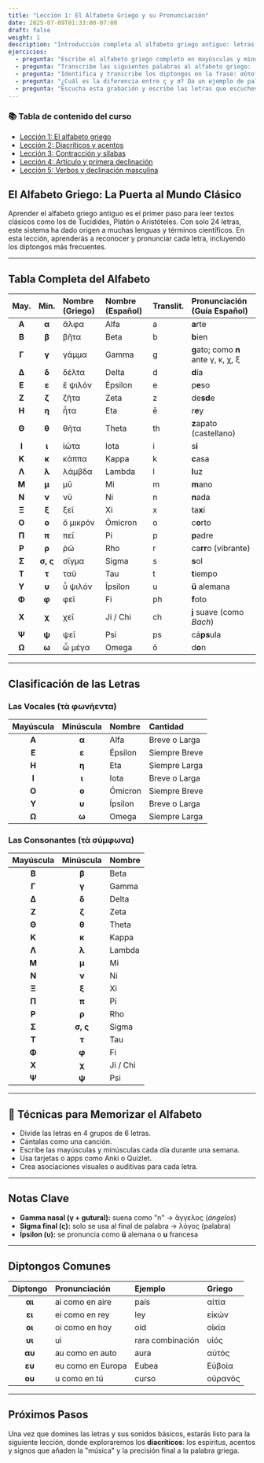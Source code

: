 ```yaml
---
title: "Lección 1: El Alfabeto Griego y su Pronunciación"
date: 2025-07-09T01:33:00-07:00
draft: false
weight: 1
description: "Introducción completa al alfabeto griego antiguo: letras, pronunciación, clasificación, diptongos y reglas clave. Fundamento esencial para leer griego ático con soltura."
ejercicios:
  - pregunta: "Escribe el alfabeto griego completo en mayúsculas y minúsculas, sin consultar la tabla. Usa el teclado griego más abajo."
  - pregunta: "Transcribe las siguientes palabras al alfabeto griego: 'logos', 'pathos', 'cosmos'. Verifica tu respuesta con la tabla."
  - pregunta: "Identifica y transcribe los diptongos en la frase: αὐτοῖς ποιεῖ εὖ. ¿Cómo se pronuncian?"
  - pregunta: "¿Cuál es la diferencia entre ς y σ? Da un ejemplo de palabra con cada una."
  - pregunta: "Escucha esta grabación y escribe las letras que escuches. (Opcional) [🎧 Enlace al audio aquí]"
---
```

### 📚 Tabla de contenido del curso

- [Lección 1: El alfabeto griego](../leccion-1/)
- [Lección 2: Diacríticos y acentos](../leccion-2/)
- [Lección 3: Contracción y sílabas](../leccion-3/)
- [Lección 4: Artículo y primera declinación](../leccion-4/)
- [Lección 5: Verbos y declinación masculina](../leccion-5/)

## El Alfabeto Griego: La Puerta al Mundo Clásico

Aprender el alfabeto griego antiguo es el primer paso para leer textos clásicos como los de Tucídides, Platón o Aristóteles. Con solo 24 letras, este sistema ha dado origen a muchas lenguas y términos científicos. En esta lección, aprenderás a reconocer y pronunciar cada letra, incluyendo los diptongos más frecuentes.

---

## Tabla Completa del Alfabeto

| May. | Min. | Nombre (Griego) | Nombre (Español) | Translit. | Pronunciación (Guía Español) |
|:----:|:----:|:----------------|:-----------------|:----------|:-----------------------------|
| **Α** | **α** | ἄλφα | Alfa | a | **a**rte |
| **Β** | **β** | βῆτα | Beta | b | **b**ien |
| **Γ** | **γ** | γάμμα | Gamma | g | **g**ato; como **n** ante γ, κ, χ, ξ |
| **Δ** | **δ** | δέλτα | Delta | d | **d**ía |
| **Ε** | **ε** | ἔ ψιλόν | Épsilon | e | p**e**so |
| **Ζ** | **ζ** | ζῆτα | Zeta | z | de**sd**e |
| **Η** | **η** | ἦτα | Eta | ē | r**e**y |
| **Θ** | **θ** | θῆτα | Theta | th | **z**apato (castellano) |
| **Ι** | **ι** | ἰῶτα | Iota | i | s**i** |
| **Κ** | **κ** | κάππα | Kappa | k | **c**asa |
| **Λ** | **λ** | λάμβδα | Lambda | l | **l**uz |
| **Μ** | **μ** | μῦ | Mi | m | **m**ano |
| **Ν** | **ν** | νῦ | Ni | n | **n**ada |
| **Ξ** | **ξ** | ξεῖ | Xi | x | ta**x**i |
| **Ο** | **ο** | ὄ μικρόν | Ómicron | o | c**o**rto |
| **Π** | **π** | πεῖ | Pi | p | **p**adre |
| **Ρ** | **ρ** | ῥῶ | Rho | r | ca**rr**o (vibrante) |
| **Σ** | **σ, ς** | σῖγμα | Sigma | s | **s**ol |
| **Τ** | **τ** | ταῦ | Tau | t | **t**iempo |
| **Υ** | **υ** | ὖ ψιλόν | Ípsilon | u | **ü** alemana |
| **Φ** | **φ** | φεῖ | Fi | ph | **f**oto |
| **Χ** | **χ** | χεῖ | Ji / Chi | ch | **j** suave (como *Bach*) |
| **Ψ** | **ψ** | ψεῖ | Psi | ps | cá**ps**ula |
| **Ω** | **ω** | ὦ μέγα | Omega | ō | d**o**n |

---

## Clasificación de las Letras

### Las Vocales (τὰ φωνήεντα)

| Mayúscula | Minúscula | Nombre | Cantidad |
|:---:|:---:|:---|:---|
| **Α** | **α** | Alfa | Breve o Larga |
| **Ε** | **ε** | Épsilon | Siempre Breve |
| **Η** | **η** | Eta | Siempre Larga |
| **Ι** | **ι** | Iota | Breve o Larga |
| **Ο** | **ο** | Ómicron | Siempre Breve |
| **Υ** | **υ** | Ípsilon | Breve o Larga |
| **Ω** | **ω** | Omega | Siempre Larga |

### Las Consonantes (τὰ σύμφωνα)

| Mayúscula | Minúscula | Nombre |
|:---:|:---:|:---|
| **Β** | **β** | Beta |
| **Γ** | **γ** | Gamma |
| **Δ** | **δ** | Delta |
| **Ζ** | **ζ** | Zeta |
| **Θ** | **θ** | Theta |
| **Κ** | **κ** | Kappa |
| **Λ** | **λ** | Lambda |
| **Μ** | **μ** | Mi |
| **Ν** | **ν** | Ni |
| **Ξ** | **ξ** | Xi |
| **Π** | **π** | Pi |
| **Ρ** | **ρ** | Rho |
| **Σ** | **σ, ς** | Sigma |
| **Τ** | **τ** | Tau |
| **Φ** | **φ** | Fi |
| **Χ** | **χ** | Ji / Chi |
| **Ψ** | **ψ** | Psi |

---

## 🧠 Técnicas para Memorizar el Alfabeto

- Divide las letras en 4 grupos de 6 letras.
- Cántalas como una canción.
- Escribe las mayúsculas y minúsculas cada día durante una semana.
- Usa tarjetas o apps como Anki o Quizlet.
- Crea asociaciones visuales o auditivas para cada letra.

---

## Notas Clave

- **Gamma nasal (γ + gutural):** suena como "n" → ἄγγελος (*ángelos*)
- **Sigma final (ς):** solo se usa al final de palabra → λόγος (palabra)
- **Ípsilon (υ):** se pronuncia como **ü** alemana o **u** francesa

---

## Diptongos Comunes

| Diptongo | Pronunciación | Ejemplo | Griego |
| :---: | :--- | :--- | :--- |
| **αι** | ai como en aire | país | αἰτία |
| **ει** | ei como en rey | ley | εἰκών |
| **οι** | oi como en hoy | oíd | οἰκία |
| **υι** | ui | rara combinación | υἱός |
| **αυ** | au como en auto | aura | αὐτός |
| **ευ** | eu como en Europa | Eubea | Εὐβοία |
| **ου** | u como en tú | curso | οὐρανός |

---

## Próximos Pasos

Una vez que domines las letras y sus sonidos básicos, estarás listo para la siguiente lección, donde exploraremos los **diacríticos**: los espíritus, acentos y signos que añaden la "música" y la precisión final a la palabra griega.
